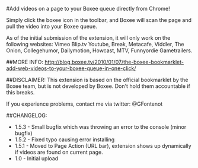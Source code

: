 #Add videos on a page to your Boxee queue directly from Chrome!

Simply click the boxee icon in the toolbar, and Boxee will scan the page and pull the video into your Boxee queue.

As of the initial submission of the extension, it will only work on the following websites:
Vimeo
Blip.tv
Youtube,
Break,
Metacafe,
Viddler,
The Onion,
Collegehumor,
Dailymotion,
Howcast,
MTV,
Funnyordie
Gametrailers.

##MORE INFO:
http://blog.boxee.tv/2010/01/07/the-boxee-bookmarklet-add-web-videos-to-your-boxee-queue-in-one-click/

##DISCLAIMER:
This extension is based on the official bookmarklet by the Boxee team, but is not developed by Boxee. Don't hold them accountable if this breaks.

If you experience problems, contact me via twitter: @GFontenot

##CHANGELOG:

- 1.5.3 - Small bugfix which was throwing an error to the console (minor bugfix)
- 1.5.2 - Fixed typo causing error installing
- 1.5.1 - Moved to Page Action (URL bar), extension shows up dynamically if videos are found on current page.
- 1.0 - Initial upload